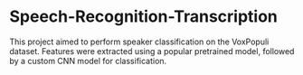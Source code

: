 # Speech-Recognition-Transcription
This project aimed to perform speaker classification on the VoxPopuli dataset. Features were extracted using a popular pretrained model, followed by a custom CNN model for classification.
